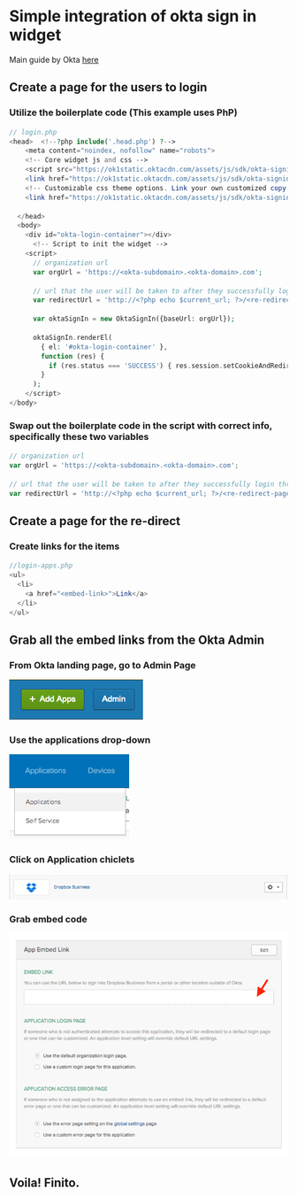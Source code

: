# Simple integration of okta sign in widget
Main guide by Okta [here](https://developer.okta.com/code/javascript/okta_sign-in_widget)

## Create a page for the users to login
### Utilize the boilerplate code (This example uses PhP)

```php
// login.php
<head> 	<!--?php include('.head.php') ?-->
	<meta content="noindex, nofollow" name="robots">
	<!-- Core widget js and css -->
	<script src="https://ok1static.oktacdn.com/assets/js/sdk/okta-signin-widget/1.7.0/js/okta-sign-in.min.js" type="text/javascript"></script>
	<link href="https://ok1static.oktacdn.com/assets/js/sdk/okta-signin-widget/1.7.0/css/okta-sign-in.min.css" type="text/css" rel="stylesheet">
	<!-- Customizable css theme options. Link your own customized copy of this file or override styles in-line -->
	<link href="https://ok1static.oktacdn.com/assets/js/sdk/okta-signin-widget/1.7.0/css/okta-theme.css" type="text/css" rel="stylesheet">

  </head>
  <body>
    <div id="okta-login-container"></div>
      <!-- Script to init the widget -->
    <script>
      // organization url
      var orgUrl = 'https://<okta-subdomain>.<okta-domain>.com';

      // url that the user will be taken to after they successfully login through okta
      var redirectUrl = 'http://<?php echo $current_url; ?>/<re-redirect-page>';

      var oktaSignIn = new OktaSignIn({baseUrl: orgUrl});

      oktaSignIn.renderEl(
        { el: '#okta-login-container' },
        function (res) {
          if (res.status === 'SUCCESS') { res.session.setCookieAndRedirect(redirectUrl); }
        }
      );
    </script>
</body>
```
### Swap out the boilerplate code in the script with correct info, specifically these two variables
```js
// organization url
var orgUrl = 'https://<okta-subdomain>.<okta-domain>.com';

// url that the user will be taken to after they successfully login through okta
var redirectUrl = 'http://<?php echo $current_url; ?>/<re-redirect-page>';
```
## Create a page for the re-direct
### Create links for the items
```php
//login-apps.php
<ul>
  <li>
    <a href="<embed-link>">Link</a>
  </li>
</ul>
```
## Grab all the embed links from the Okta Admin
### From Okta landing page, go to Admin Page
![admin](images/admin-button.png)
### Use the applications drop-down
![dropdown](images/app-dropdown.png)
### Click on Application chiclets
![chiclet](images/chiclet.png)
### Grab embed code
![embed](images/embed.png)

## Voila! Finito.